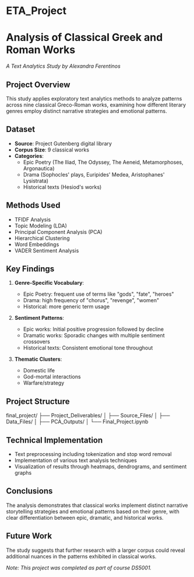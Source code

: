 # ETA_Project

# Analysis of Classical Greek and Roman Works
*A Text Analytics Study by Alexandra Ferentinos*

## Project Overview
This study applies exploratory text analytics methods to analyze patterns across nine classical Greco-Roman works, examining how different literary genres employ distinct narrative strategies and emotional patterns.

## Dataset
- **Source**: Project Gutenberg digital library
- **Corpus Size**: 9 classical works
- **Categories**:
  - Epic Poetry (The Iliad, The Odyssey, The Aeneid, Metamorphoses, Argonautica)
  - Drama (Sophocles' plays, Euripides' Medea, Aristophanes' Lysistrata)
  - Historical texts (Hesiod's works)

## Methods Used
- TFIDF Analysis
- Topic Modeling (LDA)
- Principal Component Analysis (PCA)
- Hierarchical Clustering
- Word Embeddings
- VADER Sentiment Analysis

## Key Findings
1. **Genre-Specific Vocabulary**:
   - Epic Poetry: frequent use of terms like "gods", "fate", "heroes"
   - Drama: high frequency of "chorus", "revenge", "women"
   - Historical: more generic term usage

2. **Sentiment Patterns**:
   - Epic works: Initial positive progression followed by decline
   - Dramatic works: Sporadic changes with multiple sentiment crossovers
   - Historical texts: Consistent emotional tone throughout

3. **Thematic Clusters**:
   - Domestic life
   - God-mortal interactions
   - Warfare/strategy

## Project Structure
final_project/
├── Project_Deliverables/
│   ├── Source_Files/
│   ├── Data_Files/
│   ├── PCA_Outputs/
│   └── Final_Project.ipynb

## Technical Implementation
- Text preprocessing including tokenization and stop word removal
- Implementation of various text analysis techniques
- Visualization of results through heatmaps, dendrograms, and sentiment graphs

## Conclusions
The analysis demonstrates that classical works implement distinct narrative storytelling strategies and emotional patterns based on their genre, with clear differentiation between epic, dramatic, and historical works.

## Future Work
The study suggests that further research with a larger corpus could reveal additional nuances in the patterns exhibited in classical works.

*Note: This project was completed as part of course DS5001.*
